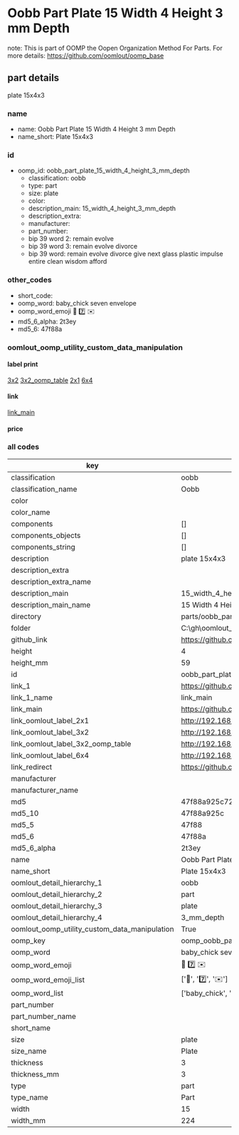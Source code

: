 # Oobb Part Plate 15 Width 4 Height 3 mm Depth  

note: This is part of OOMP the Oopen Organization Method For Parts. For more details: https://github.com/oomlout/oomp_base

##  part details
  



plate 15x4x3



### name
* name: Oobb Part Plate 15 Width 4 Height 3 mm Depth
* name_short: Plate 15x4x3 
### id
* oomp_id: oobb_part_plate_15_width_4_height_3_mm_depth
  * classification: oobb
  * type: part
  * size: plate
  * color: 
  * description_main: 15_width_4_height_3_mm_depth
  * description_extra: 
  * manufacturer: 
  * part_number: 
  * bip 39 word 2: remain evolve
  * bip 39 word 3: remain evolve divorce
  * bip 39 word: remain evolve divorce give next glass plastic impulse entire clean wisdom afford

### other_codes
* short_code: 
* oomp_word: baby_chick seven envelope
* oomp_word_emoji :baby_chick: :seven: :envelope:
* md5_6_alpha: 2t3ey
* md5_6: 47f88a






### oomlout_oomp_utility_custom_data_manipulation
#### label print
[3x2](http://192.168.1.245:1112/?label=oomp%202t3ey)
[3x2_oomp_table](http://192.168.1.108:1112/?label=oomp%202t3ey)
[2x1](http://192.168.1.242:1112/?label=oomp%202t3ey)
[6x4](http://192.168.1.55:1112/?label=oomp%202t3ey)    

#### link

[link_main](https://github.com/oomlout/oomlout_oobb_version_4_generated_parts/tree/main/navigation_oomp/oobb/part/plate/15_width_4_height_3_mm_depth/part)                              

#### price







### all codes 
| key | value |  
| --- | --- |  
| classification | oobb |  
| classification_name | Oobb |  
| color |  |  
| color_name |  |  
| components | [] |  
| components_objects | [] |  
| components_string | [] |  
| description | plate 15x4x3 |  
| description_extra |  |  
| description_extra_name |  |  
| description_main | 15_width_4_height_3_mm_depth |  
| description_main_name | 15 Width 4 Height 3 mm Depth |  
| directory | parts/oobb_part_plate_15_width_4_height_3_mm_depth |  
| folder | C:\gh\oomlout_oobb_version_4_generated_parts\parts\oobb_part_plate_15_width_4_height_3_mm_depth |  
| github_link | https://github.com/oomlout/oomlout_oomp_part_src/tree/main/parts/oobb_part_plate_15_width_4_height_3_mm_depth |  
| height | 4 |  
| height_mm | 59 |  
| id | oobb_part_plate_15_width_4_height_3_mm_depth |  
| link_1 | https://github.com/oomlout/oomlout_oobb_version_4_generated_parts/tree/main/navigation_oomp/oobb/part/plate/15_width_4_height_3_mm_depth/part |  
| link_1_name | link_main |  
| link_main | https://github.com/oomlout/oomlout_oobb_version_4_generated_parts/tree/main/navigation_oomp/oobb/part/plate/15_width_4_height_3_mm_depth/part |  
| link_oomlout_label_2x1 | http://192.168.1.242:1112/?label=oomp%202t3ey |  
| link_oomlout_label_3x2 | http://192.168.1.245:1112/?label=oomp%202t3ey |  
| link_oomlout_label_3x2_oomp_table | http://192.168.1.108:1112/?label=oomp%202t3ey |  
| link_oomlout_label_6x4 | http://192.168.1.55:1112/?label=oomp%202t3ey |  
| link_redirect | https://github.com/oomlout/oomlout_oobb_version_4_generated_parts/tree/main/parts/oobb_plate_15_04_03 |  
| manufacturer |  |  
| manufacturer_name |  |  
| md5 | 47f88a925c7234c18bcaa62680138dac |  
| md5_10 | 47f88a925c |  
| md5_5 | 47f88 |  
| md5_6 | 47f88a |  
| md5_6_alpha | 2t3ey |  
| name | Oobb Part Plate 15 Width 4 Height 3 mm Depth |  
| name_short | Plate 15x4x3  |  
| oomlout_detail_hierarchy_1 | oobb |  
| oomlout_detail_hierarchy_2 | part |  
| oomlout_detail_hierarchy_3 | plate |  
| oomlout_detail_hierarchy_4 | 3_mm_depth |  
| oomlout_oomp_utility_custom_data_manipulation | True |  
| oomp_key | oomp_oobb_part_plate_15_width_4_height_3_mm_depth |  
| oomp_word | baby_chick seven envelope |  
| oomp_word_emoji | :baby_chick: :seven: :envelope: |  
| oomp_word_emoji_list | [':baby_chick:', ':seven:', ':envelope:'] |  
| oomp_word_list | ['baby_chick', 'seven', 'envelope'] |  
| part_number |  |  
| part_number_name |  |  
| short_name |  |  
| size | plate |  
| size_name | Plate |  
| thickness | 3 |  
| thickness_mm | 3 |  
| type | part |  
| type_name | Part |  
| width | 15 |  
| width_mm | 224 |  
